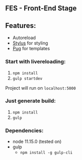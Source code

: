 ## FES - Front-End Stage

## Features:
- Autoreload
- [Stylus](http://stylus-lang.com/) for styling
- [Pug](https://pugjs.org) for templates

### Start with livereloading:
1. `npm install`
2. `gulp startdev`

Project will run on `localhost:5000`

### Just generate build:
1. `npm install`
2. `gulp`

### Dependencies:
- node 11.15.0 (tested on)
- gulp
  - `npm install -g gulp-cli`
